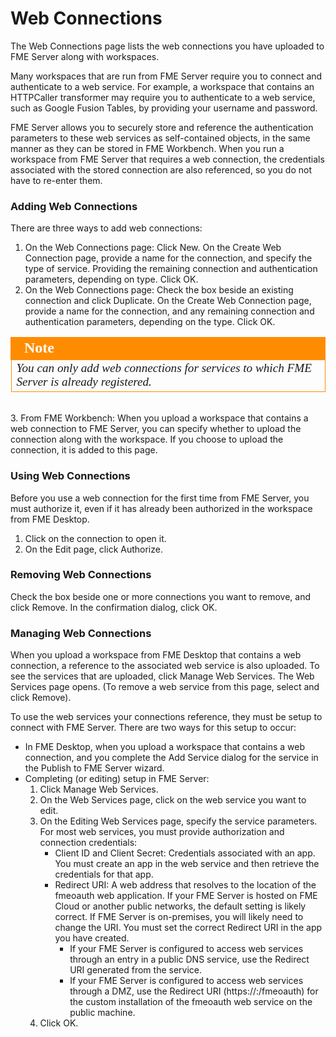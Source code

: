 # Web Connections #

The Web Connections page lists the web connections you have uploaded to FME Server along with workspaces.

Many workspaces that are run from FME Server require you to connect and authenticate to a web service. For example, a workspace that contains an HTTPCaller transformer may require you to authenticate to a web service, such as Google Fusion Tables, by providing your username and password.

FME Server allows you to securely store and reference the authentication parameters to these web services as self-contained objects, in the same manner as they can be stored in FME Workbench. When you run a workspace from FME Server that requires a web connection, the credentials associated with the stored connection are also referenced, so you do not have to re-enter them.

### Adding Web Connections ###

There are three ways to add web connections:

1. On the Web Connections page: Click New. On the Create Web Connection page, provide a name for the connection, and specify the type of service. Providing the remaining connection and authentication parameters, depending on type. Click OK.
2. On the Web Connections page: Check the box beside an existing connection and click Duplicate. On the Create Web Connection page, provide a name for the connection, and any remaining connection and authentication parameters, depending on the type. Click OK.

<!--Tip Section--> 

<table style="border-spacing: 0px">
<tr>
<td style="vertical-align:middle;background-color:darkorange;border: 2px solid darkorange">
<i class="fa fa-info-circle fa-lg fa-pull-left fa-fw" style="color:white;padding-right: 12px;vertical-align:text-top"></i>
<span style="color:white;font-size:x-large;font-weight: bold;font-family:serif">Note</span>
</td>
</tr>

<tr>
<td style="border: 1px solid darkorange">
<span style="font-family:serif; font-style:italic; font-size:larger">
You can only add web connections for services to which FME Server is already registered.
</span>
</td>
</tr>
</table>

<br> 
3. From FME Workbench: When you upload a workspace that contains a web connection to FME Server, you can specify whether to upload the connection along with the workspace. If you choose to upload the connection, it is added to this page.

### Using Web Connections ###

Before you use a web connection for the first time from FME Server, you must authorize it, even if it has already been authorized in the workspace from FME Desktop.

1. Click on the connection to open it.
2. On the Edit page, click Authorize.

### Removing Web Connections ###

Check the box beside one or more connections you want to remove, and click Remove. In the confirmation dialog, click OK.

### Managing Web Connections ###

When you upload a workspace from FME Desktop that contains a web connection, a reference to the associated web service is also uploaded. To see the services that are uploaded, click Manage Web Services. The Web Services page opens. (To remove a web service from this page, select and click Remove).

To use the web services your connections reference, they must be setup to connect with FME Server. There are two ways for this setup to occur:

- In FME Desktop, when you upload a workspace that contains a web connection, and you complete the Add Service dialog for the service in the Publish to FME Server wizard.
- Completing (or editing) setup in FME Server:
  1. Click Manage Web Services.
  2. On the Web Services page, click on the web service you want to edit.
  3. On the Editing Web Services page, specify the service parameters. For most web services, you must provide authorization and connection credentials:
		- Client ID and Client Secret: Credentials associated with an app. You must create an app in the web service and then retrieve the credentials for that app.
		- Redirect URI: A web address that resolves to the location of the fmeoauth web application. If your FME Server is hosted on FME Cloud or another public networks, the default setting is likely correct. If FME Server is on-premises, you will likely need to change the URI. You must set the correct Redirect URI in the app you have created.
			* If your FME Server is configured to access web services through an entry in a public DNS service, use the Redirect URI generated from the service.
			* If your FME Server is configured to access web services through a DMZ, use the Redirect URI (https://<host>:<port>/fmeoauth) for the custom installation of the fmeoauth web service on the public machine.
	4. Click OK.